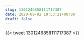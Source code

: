 ```yaml
---
slug: 1301246858111717387
date: 2020-09-02 19:53:21+00:00
draft: false
---
```


{{< tweet 1301246858111717387 >}}
